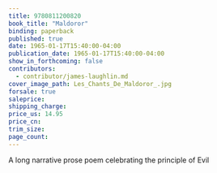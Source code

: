 ```yaml
---
title: 9780811200820
book_title: "Maldoror"
binding: paperback
published: true
date: 1965-01-17T15:40:00-04:00
publication_date: 1965-01-17T15:40:00-04:00
show_in_forthcoming: false
contributors:
  - contributor/james-laughlin.md
cover_image_path: Les_Chants_De_Maldoror_.jpg
forsale: true
saleprice:
shipping_charge:
price_us: 14.95
price_cn:
trim_size:
page_count:
---
```

A long narrative prose poem celebrating the principle of Evil

